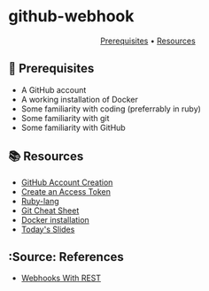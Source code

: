 # github-webhook

<p align="center">
  <a href="#mega-prerequisites">Prerequisites</a> •  
  <a href="#books-resources">Resources</a>
</p>

## :mega: Prerequisites
- A GitHub account
- A working installation of Docker
- Some familiarity with coding (preferrably in ruby)
- Some familiarity with git
- Some familiarity with GitHub

## :books: Resources
- [GitHub Account Creation](https://github.com/join)
- [Create an Access Token](https://github.com/settings/tokens/new)
- [Ruby-lang](https://www.ruby-lang.org/en/)
- [Git Cheat Sheet](https://education.github.com/git-cheat-sheet-education.pdf)
- [Docker installation](https://www.docker.com/products/docker-desktop)
- [Today's Slides](https://speakerdeck.com/bswinnerton/building-github-integrations-with-webhooks-and-rest)

## :Source: References
- [Webhooks With REST](https://github.com/githubsatelliteworkshops/webhooks-with-rest)